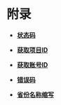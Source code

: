 # 附录<a name="live_03_0027"></a>

-   **[状态码](状态码.md)**  

-   **[获取项目ID](获取项目ID.md)**  

-   **[获取账号ID](获取账号ID.md)**  

-   **[错误码](错误码.md)**  

-   **[省份名称缩写](省份名称缩写.md)**  


